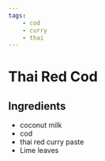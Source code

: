 ```yaml
---
tags:
    - cod
    - curry
    - thai
---
```


# Thai Red Cod

## Ingredients
- coconut milk
- cod
- thai red curry paste
- Lime leaves

